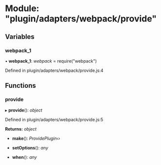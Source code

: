 # Module: "plugin/adapters/webpack/provide"

## Variables

###  webpack_1

• **webpack_1**: *webpack* = require("webpack")

Defined in plugin/adapters/webpack/provide.js:4

## Functions

###  provide

▸ **provide**(): *object*

Defined in plugin/adapters/webpack/provide.js:5

**Returns:** *object*

* **make**(): *ProvidePlugin‹›*

* **setOptions**(): *any*

* **when**(): *any*
